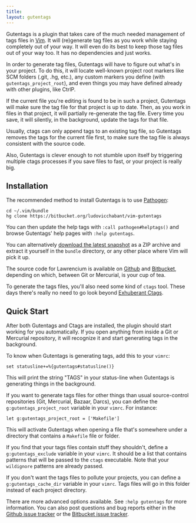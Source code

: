 ```yaml
---
title: 
layout: gutentags
---
```


<a id="overview"></a>

Gutentags is a plugin that takes care of the much needed management of tags
files in [Vim][]. It will (re)generate tag files as you work while staying
completely out of your way. It will even do its best to keep those tag files
out of your way too. It has no dependencies and just works.

In order to generate tag files, Gutentags will have to figure out what's in
your project. To do this, it will locate well-known project root markers like
SCM folders (.git, .hg, etc.), any custom markers you define (with
`gutentags_project_root`), and even things you may have defined already with
other plugins, like CtrlP.

If the current file you're editing is found to be in such a project, Gutentags
will make sure the tag file for that project is up to date. Then, as you work
in files in that project, it will partially re-generate the tag file. Every
time you save, it will silently, in the background, update the tags for that
file.

Usually, ctags can only append tags to an existing tag file, so Gutentags
removes the tags for the current file first, to make sure the tag file is
always consistent with the source code.

Also, Gutentags is clever enough to not stumble upon itself by triggering
multiple ctags processes if you save files to fast, or your project is really
big.


<a id="installation"></a>
## Installation

The recommended method to install Gutentags is to use [Pathogen][]:

    cd ~/.vim/bundle
    hg clone https://bitbucket.org/ludovicchabant/vim-gutentags

You can then update the help tags with `:call pathogen#helptags()` and browse
Gutentags' help pages with `:help gutentags`.

You can alternatively [download the latest snapshot][download] as a ZIP archive
and extract it yourself in the `bundle` directory, or any other place where Vim
will pick it up.

The source code for Lawrencium is available on [Github][] and [Bitbucket][],
depending on which, between Git or Mercurial, is your cup of tea.

To generate the tags files, you'll also need some kind of `ctags` tool. These
days there's really no need to go look beyond [Exhuberant Ctags][ctags].


<a id="quickstart"></a>
## Quick Start

After both Gutentags and Ctags are installed, the plugin should start working for
you automatically. If you open anything from inside a Git or Mercurial
repository, it will recognize it and start generating tags in the background.

To know when Gutentags is generating tags, add this to your `vimrc`:

    set statusline+=%{gutentags#statusline()}

This will print the string "TAGS" in your status-line when Gutentags is
generating things in the background.

If you want to generate tags files for other things than usual source-control
repositories (Git, Mercurial, Bazaar, Darcs), you can define the
`g:gutentags_project_root` variable in your `vimrc`. For instance:

    let g:gutentags_project_root = ['Makefile']

This will activate Gutentags when opening a file that's somewhere under a
directory that contains a `Makefile` file or folder.

If you find that your tags files contain stuff they shouldn't, define a
`g:gutentags_exclude` variable in your `vimrc`. It should be a list that contains
patterns that will be passed to the `ctags` executable. Note that your
`wildignore` patterns are already passed.

If you don't want the tags files to pollute your projects, you can define a
`g:gutentags_cache_dir` variable in your `vimrc`. Tags files will go in this
folder instead of each project directory.

There are more advanced options available. See `:help gutentags` for more
information. You can also post questions and bug reports either in the [Github
issue tracker][2] or the [Bitbucket issue tracker][1].


  [vim]: http://www.vim.org
  [ctags]: http://ctags.sourceforge.net/
  [pathogen]: https://github.com/tpope/vim-pathogen
  [download]: https://bitbucket.org/ludovicchabant/vim-gutentags/get/default.zip
  [github]: https://github.com/ludovicchabant/vim-gutentags
  [bitbucket]: https://bitbucket.org/ludovicchabant/vim-gutentags/
  [1]: https://bitbucket.org/ludovicchabant/vim-gutentags/issues
  [2]: https://github.com/ludovicchabant/vim-gutentags/issues

